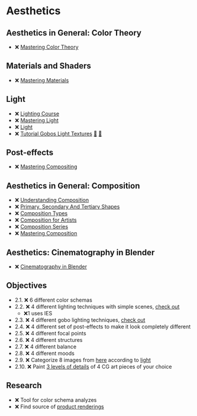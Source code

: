 # Aesthetics

## Aesthetics in General: Color Theory

- ❌ [Mastering Color Theory](https://www.youtube.com/playlist?list=PLeb33PCuqDdd0v89ujWyseb1K-biKEf9W)

## Materials and Shaders

- ❌ [Mastering Materials](https://www.youtube.com/playlist?list=PLeb33PCuqDddSobQytmavJWtgIzHXq_jR)

## Light

- ❌ [Lighting Course](https://www.youtube.com/playlist?list=PLjEaoINr3zgH9vCr47kSS5W8PEJBNIiwK)
- ❌ [Mastering Light](https://www.youtube.com/playlist?list=PLeb33PCuqDdfdbDKEShGuYL1PizRly7MW)
- ❌ [Light](https://www.youtube.com/playlist?list=PLeb33PCuqDddozP1vepPQ091sSWO37lGB)
- ❌ [Tutorial Gobos Light Textures](https://www.youtube.com/watch?v=Qh7tr4ohDGc)  [:movie_camera:](https://www.youtube.com/watch?v=Qh7tr4ohDGc) [🔽](https://blendermarket.com/products/gobos)

## Post-effects

- ❌ [Mastering Compositing](https://www.youtube.com/playlist?list=PLeb33PCuqDdefedNSn0mSwRiD004Mp1IQ)

## Aesthetics in General: Composition

- ❌ [Understanding Composition](https://www.picturecorrect.com/the-ultimate-guide-to-understanding-composition/)
- ❌ [Primary, Secondary And Tertiary Shapes](https://web.archive.org/web/20201207145016/http://www.neilblevins.com/cg_education/primary_secondary_and_tertiary_shapes/primary_secondary_and_tertiary_shapes.htm)
- ❌ [Composition Types](https://digitaltutorials.tumblr.com/post/93875580694/this-article-was-written-by-phil-straub-back-in)
- ❌ [Composition for Artists](https://www.youtube.com/playlist?list=PLV2X3tgajVlHEWoxhxHBV5JyU7R80LT9R)
- ❌ [Composition Series](https://www.youtube.com/playlist?list=PLeb33PCuqDdeg8fCs1vjKCzEr6m1gzRq5)
- ❌ [Mastering Composition](https://www.youtube.com/playlist?list=PLeb33PCuqDdcG_bJmpAaCz9WJyh6eyUhw)

## Aesthetics: Cinematography in Blender

- ❌ [Cinematography in Blender](https://www.youtube.com/playlist?list=PLeb33PCuqDde4WPl060DhiPOXSrL4C9_4)

## Objectives

- 2.1. ❌ 6 different color schemas
- 2.2. ❌ 4 different lighting techniques with simple scenes, [check out](https://www.youtube.com/watch?v=y6WKm62mhIo)
  - ❌1 uses IES
- 2.3. ❌ 4 different gobo lighting techniques, [check out](https://www.youtube.com/watch?v=ElMM3u2MO5k)
- 2.4. ❌ 4 different set of post-effects to make it look completely different
- 2.5. ❌ 4 different focal points
- 2.6. ❌ 4 different structures
- 2.7. ❌ 4 different balance
- 2.8. ❌ 4 different moods
- 2.9. ❌ Categorize 8 images from [here](https://dylancolestudio.com/avatar-1) according to [light](https://www.youtube.com/watch?v=RG83v_oQ4DY)
- 2.10. ❌ Paint [3 levels of details](https://www.youtube.com/watch?v=qMH_J_vcoqE) of 4 CG art pieces of your choice

## Research

- ❌ Tool for color schema analyzes
- ❌ Find source of [product renderings](https://youtu.be/y6WKm62mhIo?t=64)
